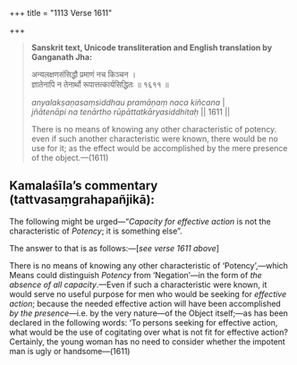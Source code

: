 +++
title = "1113 Verse 1611"

+++
> **Sanskrit text, Unicode transliteration and English translation by Ganganath Jha:** 
>
> अन्यलक्षणसंसिद्धौ प्रमाणं नच किञ्चन ।  
> ज्ञातेनापि न तेनार्थो रूपात्तत्कार्यसिद्धितः ॥ १६११ ॥ 
>
> *anyalakṣaṇasaṃsiddhau pramāṇaṃ naca kiñcana* \|  
> *jñātenāpi na tenārtho rūpāttatkāryasiddhitaḥ* \|\| 1611 \|\| 
>
> There is no means of knowing any other characteristic of potency. even if such another characteristic were known, there would be no use for it; as the effect would be accomplished by the mere presence of the object.—(1611)



## Kamalaśīla’s commentary (tattvasaṃgrahapañjikā):

The following might be urged—“*Capacity for effective action* is not the characteristic of *Potency*; it is something else”.

The answer to that is as follows:—[*see verse 1611 above*]

There is no means of knowing any other characteristic of ‘Potency’,—which Means could distinguish *Potency* from ‘Negation’—in the form of *the absence of all capacity*.—Even if such a characteristic were known, it would serve no useful purpose for men who would be seeking for *effective action*; because the needed effective action will have been accomplished *by the presence*—i.e. by the very nature—of the Object itself;—as has been declared in the following words: ‘To persons seeking for effective action, what would be the use of cogitating over what is not fit for effective action? Certainly, the young woman has no need to consider whether the impotent man is ugly or handsome—(1611)


